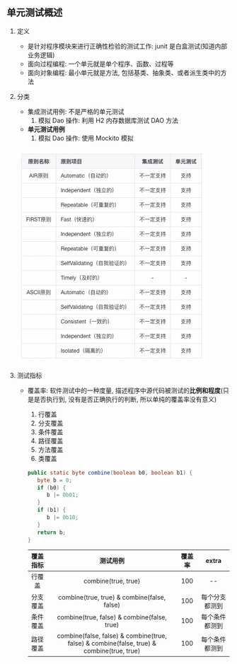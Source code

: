 ## 单元测试概述

1. 定义

   - 是针对程序模块来进行正确性检验的测试工作: junit 是白盒测试(知道内部业务逻辑)
   - 面向过程编程: 一个单元就是单个程序、函数、过程等
   - 面向对象编程: 最小单元就是方法, 包括基类、抽象类、或者派生类中的方法

2. 分类

   - 集成测试用例: 不是严格的单元测试
     1. 模拟 Dao 操作: 利用 H2 内存数据库测试 DAO 方法
   - **单元测试用例**
     1. 模拟 Dao 操作: 使用 Mockito 模拟

   ![avatar](/static/image/test/junit-type.png)

3. 测试指标

   - 覆盖率: 软件测试中的一种度量, 描述程序中源代码被测试的**比例和程度**(只是是否执行到, 没有是否正确执行的判断, 所以单纯的覆盖率没有意义)

     1. 行覆盖
     2. 分支覆盖
     3. 条件覆盖
     4. 路径覆盖
     5. 方法覆盖
     6. 类覆盖

     ```java
     public static byte combine(boolean b0, boolean b1) {
        byte b = 0;
        if (b0) {
           b |= 0b01;
        }
        if (b1) {
           b |= 0b10;
        }
        return b;
     }
     ```

     | 覆盖指标 |                                         测试用例                                          | 覆盖率 |     extra      |
     | :------: | :---------------------------------------------------------------------------------------: | :----: | :------------: |
     |  行覆盖  |                                    combine(true, true)                                    |  100   |       --       |
     | 分支覆盖 |                        combine(true, true) & combine(false, false)                        |  100   | 每个分支都测到 |
     | 条件覆盖 |                        combine(true, false) & combine(false, true)                        |  100   | 每个条件都测到 |
     | 路径覆盖 | combine(false, false) & combine(true, false) & combine(false, true) & combine(true, true) |  100   | 每个条件都测到 |
